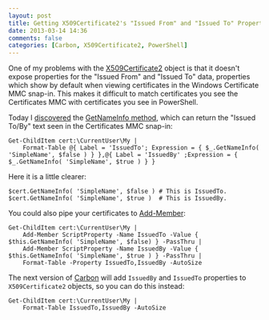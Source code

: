 ```yaml
---
layout: post
title: Getting X509Certificate2's "Issued From" and "Issued To" Properties in PowerShell
date: 2013-03-14 14:36
comments: false
categories: [Carbon, X509Certificate2, PowerShell]
---
```


One of my problems with the [X509Certificate2](http://msdn.microsoft.com/en-us/library/ms148409.aspx) object is that it doesn't expose properties for the "Issued From" and "Issued To" data, properties which show by default when viewing certificates in the Windows Certificate MMC snap-in. This makes it difficult to match certificates you see the Certificates MMC with certificates you see in PowerShell.

Today I [discovered](http://social.msdn.microsoft.com/Forums/en-US/csharpgeneral/thread/a74e3465-7e36-43a9-a83a-fb28a629218f) the [GetNameInfo method](http://msdn.microsoft.com/en-us/library/system.security.cryptography.x509certificates.x509certificate2.getnameinfo.aspx), which can return the "Issued To/By" text seen in the Certificates MMC snap-in:

    Get-ChildItem cert:\CurrentUser\My |
        Format-Table @{ Label = 'IssuedTo'; Expression = { $_.GetNameInfo( 'SimpleName', $false ) } },@{ Label = 'IssuedBy' ;Expression = { $_.GetNameInfo( 'SimpleName', $true ) } }

Here it is a little clearer:

    $cert.GetNameInfo( 'SimpleName', $false ) # This is IssuedTo.
    $cert.GetNameInfo( 'SimpleName', $true )  # This is IssuedBy.

You could also pipe your certificates to [Add-Member](http://technet.microsoft.com/en-us/library/hh849879.aspx):

    Get-ChildItem cert:\CurrentUser\My |
        Add-Member ScriptProperty -Name IssuedTo -Value { $this.GetNameInfo( 'SimpleName', $false) } -PassThru |
        Add-Member ScriptProperty -Name IssuedBy -Value { $this.GetNameInfo( 'SimpleName', $true ) } -PassThru |
        Format-Table -Property IssuedTo,IssuedBy -AutoSize

The next version of [Carbon](http://get-carbon.org) will add `IssuedBy` and `IssuedTo` properties to `X509Certificate2` objects, so you can do this instead:

    Get-ChildItem cert:\CurrentUser\My |
        Format-Table IssuedTo,IssuedBy -AutoSize
